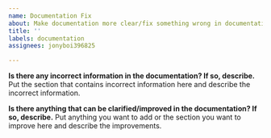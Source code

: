 ```yaml
---
name: Documentation Fix
about: Make documentation more clear/fix something wrong in documentation
title: ''
labels: documentation
assignees: jonyboi396825

---
```


**Is there any incorrect information in the documentation? If so, describe.**
Put the section that contains incorrect information here and describe the incorrect information.

**Is there anything that can be clarified/improved in the documentation? If so, describe.**
Put anything you want to add or the section you want to improve here and describe the improvements.
